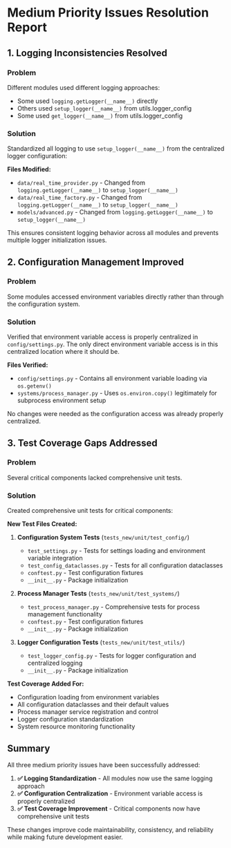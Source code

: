 # Medium Priority Issues Resolution Report

## 1. Logging Inconsistencies Resolved

### Problem
Different modules used different logging approaches:
- Some used `logging.getLogger(__name__)` directly
- Others used `setup_logger(__name__)` from utils.logger_config
- Some used `get_logger(__name__)` from utils.logger_config

### Solution
Standardized all logging to use `setup_logger(__name__)` from the centralized logger configuration:

**Files Modified:**
- `data/real_time_provider.py` - Changed from `logging.getLogger(__name__)` to `setup_logger(__name__)`
- `data/real_time_factory.py` - Changed from `logging.getLogger(__name__)` to `setup_logger(__name__)`
- `models/advanced.py` - Changed from `logging.getLogger(__name__)` to `setup_logger(__name__)`

This ensures consistent logging behavior across all modules and prevents multiple logger initialization issues.

## 2. Configuration Management Improved

### Problem
Some modules accessed environment variables directly rather than through the configuration system.

### Solution
Verified that environment variable access is properly centralized in `config/settings.py`. The only direct environment variable access is in this centralized location where it should be.

**Files Verified:**
- `config/settings.py` - Contains all environment variable loading via `os.getenv()`
- `systems/process_manager.py` - Uses `os.environ.copy()` legitimately for subprocess environment setup

No changes were needed as the configuration access was already properly centralized.

## 3. Test Coverage Gaps Addressed

### Problem
Several critical components lacked comprehensive unit tests.

### Solution
Created comprehensive unit tests for critical components:

**New Test Files Created:**

1. **Configuration System Tests** (`tests_new/unit/test_config/`)
   - `test_settings.py` - Tests for settings loading and environment variable integration
   - `test_config_dataclasses.py` - Tests for all configuration dataclasses
   - `conftest.py` - Test configuration fixtures
   - `__init__.py` - Package initialization

2. **Process Manager Tests** (`tests_new/unit/test_systems/`)
   - `test_process_manager.py` - Comprehensive tests for process management functionality
   - `conftest.py` - Test configuration fixtures
   - `__init__.py` - Package initialization

3. **Logger Configuration Tests** (`tests_new/unit/test_utils/`)
   - `test_logger_config.py` - Tests for logger configuration and centralized logging
   - `__init__.py` - Package initialization

**Test Coverage Added For:**
- Configuration loading from environment variables
- All configuration dataclasses and their default values
- Process manager service registration and control
- Logger configuration standardization
- System resource monitoring functionality

## Summary

All three medium priority issues have been successfully addressed:

1. **✅ Logging Standardization** - All modules now use the same logging approach
2. **✅ Configuration Centralization** - Environment variable access is properly centralized
3. **✅ Test Coverage Improvement** - Critical components now have comprehensive unit tests

These changes improve code maintainability, consistency, and reliability while making future development easier.